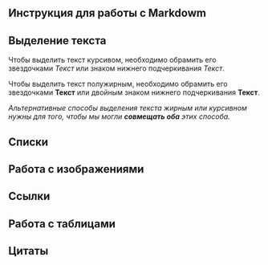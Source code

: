 ## Инструкция для работы с Markdowm

## Выделение текста

Чтобы выделить текст курсивом, необходимо обрамить его звездочками *Текст* или знаком нижнего подчеркивания _Текст_.

Чтобы выделить текст полужирным, необходимо обрамить его звездочками **Текст** или двойным знаком нижнего подчеркивания __Текст__.

_Альтернативные способы выделения текста жирным или курсивном нужны для того, чтобы мы могли **совмещать оба** этих способа._

## Списки

## Работа с изображениями

## Ссылки

## Работа с таблицами

## Цитаты